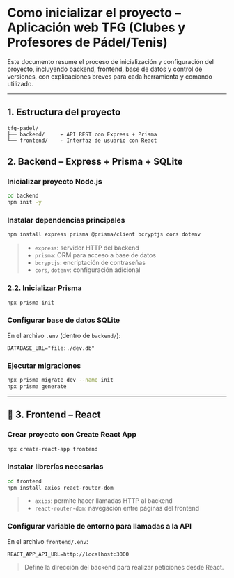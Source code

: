# Como inicializar el proyecto – Aplicación web TFG (Clubes y Profesores de Pádel/Tenis)

Este documento resume el proceso de inicialización y configuración del proyecto, incluyendo backend, frontend, base de datos y control de versiones, con explicaciones breves para cada herramienta y comando utilizado.

---

## 1. Estructura del proyecto

```
tfg-padel/
├── backend/     ← API REST con Express + Prisma
└── frontend/    ← Interfaz de usuario con React
```

## 2. Backend – Express + Prisma + SQLite

### Inicializar proyecto Node.js

```bash
cd backend
npm init -y
```

### Instalar dependencias principales

```bash
npm install express prisma @prisma/client bcryptjs cors dotenv
```

> - `express`: servidor HTTP del backend  
> - `prisma`: ORM para acceso a base de datos  
> - `bcryptjs`: encriptación de contraseñas  
> - `cors`, `dotenv`: configuración adicional

### 2.2. Inicializar Prisma

```bash
npx prisma init
```

### Configurar base de datos SQLite

En el archivo `.env` (dentro de `backend/`):

```env
DATABASE_URL="file:./dev.db"
```
### Ejecutar migraciones

```bash
npx prisma migrate dev --name init
npx prisma generate
```

---

## 🎨 3. Frontend – React

### Crear proyecto con Create React App

```bash
npx create-react-app frontend
```

### Instalar librerías necesarias

```bash
cd frontend
npm install axios react-router-dom
```

> - `axios`: permite hacer llamadas HTTP al backend  
> - `react-router-dom`: navegación entre páginas del frontend

### Configurar variable de entorno para llamadas a la API

En el archivo `frontend/.env`:

```env
REACT_APP_API_URL=http://localhost:3000
```

> Define la dirección del backend para realizar peticiones desde React.

